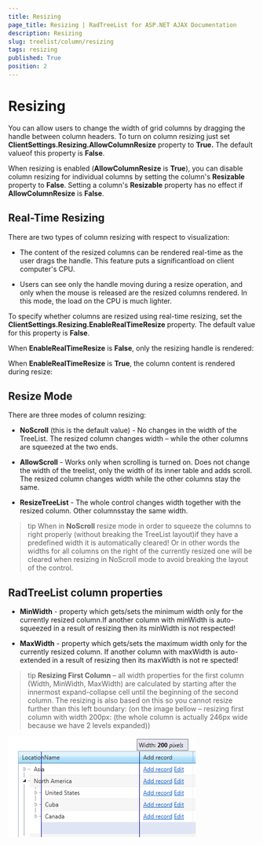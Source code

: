 ```yaml
---
title: Resizing
page_title: Resizing | RadTreeList for ASP.NET AJAX Documentation
description: Resizing
slug: treelist/column/resizing
tags: resizing
published: True
position: 2
---
```


# Resizing



You can allow users to change the width of grid columns by dragging the handle between column headers. To turn on column resizing just set **ClientSettings.Resizing.AllowColumnResize** property to **True.** The default valueof this property is **False**.

When resizing is enabled (**AllowColumnResize** is **True**), you can disable column resizing for individual columns by setting the column's **Resizable** property to **False**. Setting a column's **Resizable** property has no effect if **AllowColumnResize** is **False**.

## Real-Time Resizing

There are two types of column resizing with respect to visualization:

* The content of the resized columns can be rendered real-time as the user drags the handle. This feature puts a significantload on client computer's CPU.

* Users can see only the handle moving during a resize operation, and only when the mouse is released are the resized columns rendered. In this mode, the load on the CPU is much lighter.

To specify whether columns are resized using real-time resizing, set the **ClientSettings.Resizing.EnableRealTimeResize** property. The default value for this property is **False**.

When **EnableRealTimeResize** is **False**, only the resizing handle is rendered:

When **EnableRealTimeResize** is **True**, the column content is rendered during resize:

## Resize Mode

There are three modes of column resizing:

* **NoScroll** (this is the default value) - No changes in the width of the TreeList. The resized column changes width – while the other columns are squeezed at the two ends.

* **AllowScroll** - Works only when scrolling is turned on. Does not change the width of the treelist, only the width of its inner table and adds scroll. The resized column changes width while the other columns stay the same.

* **ResizeTreeList** - The whole control changes width together with the resized column. Other columnsstay the same width.

>tip When in **NoScroll** resize mode in order to squeeze the columns to right properly (without breaking the TreeList layout)if they have a predefined width it is automatically cleared! Or in other words the widths for all columns on the right of the currently resized one will be cleared when resizing in NoScroll mode to avoid breaking the layout of the control.
>


## RadTreeList column properties

* **MinWidth** - property which gets/sets the minimum width only for the currently resized column.If another column with minWidth is auto-squeezed in a result of resizing then its minWidth is not respected!

* **MaxWidth** - property which gets/sets the maximum width only for the currently resized column. If another column with maxWidth is auto-extended in a result of resizing then its maxWidth is not re spected!

>tip  **Resizing First Column** – all width properties for the first column (Width, MinWidth, MaxWidth) are calculated by starting after the innermost expand-collapse cell until the beginning of the second column. The resizing is also based on this so you cannot resize further than this left boundary: (on the image bellow – resizing first column with width 200px: (the whole column is actually 246px wide because we have 2 levels expanded))
>

![treelist resizing-columns](images/treelist_resizing-columns.png)
